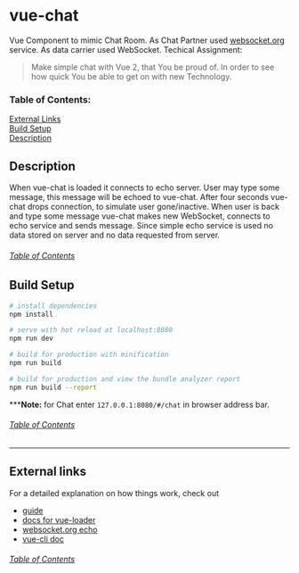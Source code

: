 # vue-chat

Vue Component to mimic Chat Room. As Chat Partner used
[websocket.org](#http://websocket.org/) service. As data carrier used
WebSocket.
Techical Assignment:
> Make simple chat with Vue 2, that You be proud of. In order to see how
> quick You be able to get on with new Technology.

### Table of Contents: 
[External Links](#external-links)  
[Build Setup](#build-setup)  
[Description](#description)  

## Description

When vue-chat is loaded it connects to echo server. User may type some
message, this message will be echoed to vue-chat. After four
seconds vue-chat drops connection, to simulate user gone/inactive. When user
is back and type some message vue-chat makes new WebSocket, connects to
echo service and sends message. Since simple echo service is used no data
stored on server and no data requested from server.

###### [Table of Contents](#table-of-contents)

## Build Setup

``` bash
# install dependencies
npm install

# serve with hot reload at localhost:8080
npm run dev

# build for production with minification
npm run build

# build for production and view the bundle analyzer report
npm run build --report
```
*****Note:** for Chat enter `127.0.0.1:8080/#/chat` in browser address bar.

###### [Table of Contents](#table-of-contents)
***************
## External links

For a detailed explanation on how things work, check out
- [guide](http://vuejs-templates.github.io/webpack/)
- [docs for vue-loader](http://vuejs.github.io/vue-loader)
- [websocket.org echo](http://websocket.org/echo.html)
- [vue-cli doc](https://github.com/vuejs/vue-cli/blob/dev/docs/README.md)

###### [Table of Contents](#table-of-contents)
